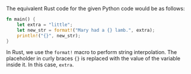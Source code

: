 The equivalent Rust code for the given Python code would be as follows:

```rust
fn main() {
    let extra = "little";
    let new_str = format!("Mary had a {} lamb.", extra);
    println!("{}", new_str);
}
```

In Rust, we use the `format!` macro to perform string interpolation. The placeholder in curly braces `{}` is replaced with the value of the variable inside it. In this case, `extra`.

